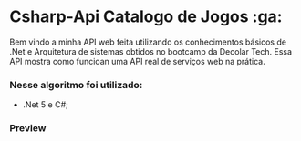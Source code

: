 # Csharp-Api Catalogo de Jogos :ga:

Bem vindo a minha API web feita utilizando os conhecimentos básicos de .Net e Arquitetura de sistemas obtidos no bootcamp da Decolar Tech. Essa API mostra como funcioan uma API real de serviços web na prática.

### Nesse algoritmo foi utilizado: 

- .Net 5 e C#;


###  Preview
